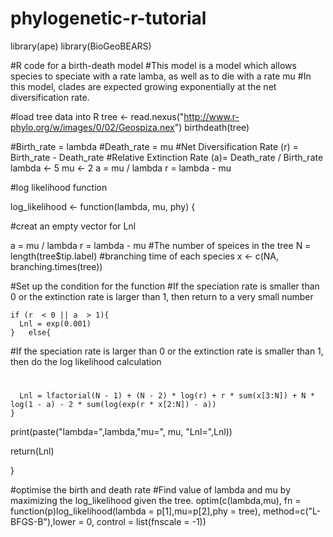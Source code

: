 # phylogenetic-r-tutorial
library(ape)
library(BioGeoBEARS)

#R code for a birth-death model
#This model is a model which allows species to speciate with a rate lamba, as well as to die with a rate mu
#In this model, clades are expected growing exponentially at the net diversification rate.


#load tree data into R
tree <- read.nexus("http://www.r-phylo.org/w/images/0/02/Geospiza.nex")
birthdeath(tree)


#Birth_rate = lambda
#Death_rate = mu
#Net Diversification Rate (r) = Birth_rate - Death_rate
#Relative Extinction Rate (a)= Death_rate / Birth_rate
lambda <- 5
mu <- 2
a  = mu / lambda
r = lambda - mu

#log likelihood function

log_likelihood <- function(lambda, mu, phy) {
  
  #creat an empty vector for Lnl
 
  a  = mu / lambda
  r = lambda - mu
  #The number of speices in the tree
  N = length(tree$tip.label)
  #branching time of each species
  x <- c(NA, branching.times(tree))
 
 #Set up the condition for the function 
 #If the speciation rate is smaller than 0 or the extinction rate is larger than 1, then return to a very small number   
    
    if (r  < 0 || a  > 1){
      Lnl = exp(0.001)
    }   else{
 #If the speciation rate is larger than 0 or the extinction rate is smaller than 1, then do the log likelihood calculation
 #
  
      
      Lnl = lfactorial(N - 1) + (N - 2) * log(r) + r * sum(x[3:N]) + N * log(1 - a) - 2 * sum(log(exp(r * x[2:N]) - a))
    }
    
print(paste("lambda=",lambda,"mu=", mu, "Lnl=",Lnl)) 
  
 

    
 
  return(Lnl)
  
}

#optimise the birth and death rate
#Find value of lambda and mu by maximizing the log_likelihood given the tree.
optim(c(lambda,mu), fn = function(p)log_likelihood(lambda = p[1],mu=p[2],phy = tree), method=c("L-BFGS-B"),lower = 0, control = list(fnscale = -1))



